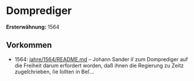 # Domprediger

**Ersterwähnung:** 1564

## Vorkommen
- 1564: [jahre/1564/README.md](../jahre/1564/README.md) – Johann Sander iſ zum Domprediger auf die
Freiheit darum erfordert worden, daß ihnen die Regierung
zu Zeitz zugeſchrieben, ſie ſollten in Beſ...

